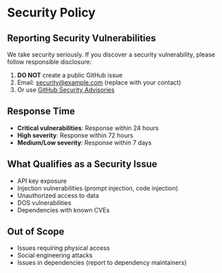 # Security Policy

## Reporting Security Vulnerabilities

We take security seriously. If you discover a security vulnerability, please follow responsible disclosure:

1. **DO NOT** create a public GitHub issue
2. Email: security@example.com (replace with your contact)
3. Or use [GitHub Security Advisories](https://github.com/kalpeshjaju/agentic-brand-builder/security/advisories/new)

## Response Time

- **Critical vulnerabilities**: Response within 24 hours
- **High severity**: Response within 72 hours
- **Medium/Low severity**: Response within 7 days

## What Qualifies as a Security Issue

- API key exposure
- Injection vulnerabilities (prompt injection, code injection)
- Unauthorized access to data
- DOS vulnerabilities
- Dependencies with known CVEs

## Out of Scope

- Issues requiring physical access
- Social engineering attacks
- Issues in dependencies (report to dependency maintainers)

